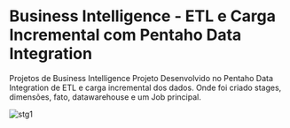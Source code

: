 # Business Intelligence - ETL e Carga Incremental com Pentaho Data Integration
Projetos de Business Intelligence 
Projeto Desenvolvido no Pentaho Data Integration de ETL e carga incremental dos dados. Onde foi criado stages, dimensões, fato, datawarehouse e um Job principal.


![stg1](https://user-images.githubusercontent.com/109915092/213242116-ac9ae94e-08bf-4786-978a-6b39a6a7abf0.png)


